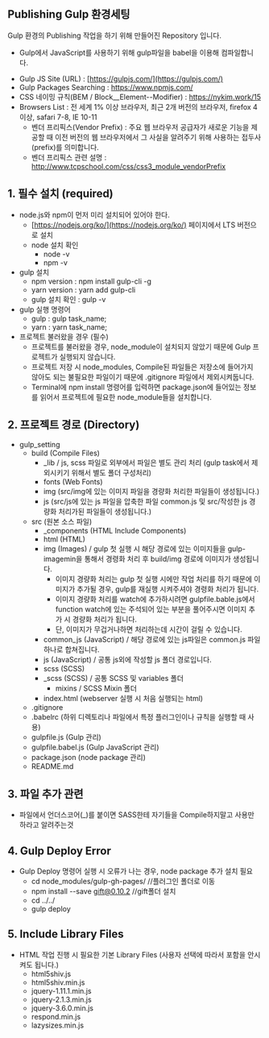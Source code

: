 ## Publishing Gulp 환경세팅

Gulp 환경의 Publishing 작업을 하기 위해 만들어진 Repository 입니다.
- Gulp에서 JavaScript를 사용하기 위해 gulp파일을 babel을 이용해 컴파일합니다.

* Gulp JS Site (URL) : [https://gulpjs.com/](https://gulpjs.com/)
* Gulp Packages Searching : https://www.npmjs.com/
* CSS 네이밍 규칙(BEM / Block__Element--Modifier) : https://nykim.work/15
* Browsers List : 전 세계 1% 이상 브라우저, 최근 2개 버전의 브라우저, firefox 4 이상, safari 7-8, IE 10-11
  * 벤더 프리픽스(Vendor Prefix) : 주요 웹 브라우저 공급자가 새로운 기능을 제공할 때 이전 버전의 웹 브라우저에서 그 사실을 알려주기 위해 사용하는 접두사(prefix)를 의미합니다.
  * 벤더 프리픽스 관련 설명 : http://www.tcpschool.com/css/css3_module_vendorPrefix

**1. 필수 설치 (required)**
-
* node.js와 npm이 먼저 미리 설치되어 있어야 한다.
  * [https://nodejs.org/ko/](https://nodejs.org/ko/) 페이지에서 LTS 버전으로 설치
  * node 설치 확인
    * node -v
    * npm -v
* gulp 설치
  * npm version : npm install gulp-cli -g
  * yarn version : yarn add gulp-cli
  * gulp 설치 확인 : gulp -v
* gulp 실행 명령어
  * gulp : gulp task_name;
  * yarn : yarn task_name;
* 프로젝트 불러왔을 경우 (필수)
  * 프로젝트를 불러왔을 경우, node_module이 설치되지 않았기 때문에 Gulp 프로젝트가 실행되지 않습니다.
  * 프로젝트 저장 시 node_modules, Compile된 파일들은 저장소에 들어가지 않아도 되는 불필요한 파일이기 때문에 .gitignore 파일에서 제외시켜둡니다.
  * Terminal에 npm install 명령어를 입력하면 package.json에 들어있는 정보를 읽어서 프로젝트에 필요한 node_module들을 설치합니다.

**2. 프로젝트 경로 (Directory)**
- 
* gulp_setting
  * build (Compile Files)
    * _lib / js, scss 파일로 외부에서 파일은 별도 관리 처리 (gulp task에서 제외시키기 위해서 별도 폴더 구성처리)
    * fonts (Web Fonts)
    * img (src/img에 있는 이미지 파일을 경량화 처리한 파일들이 생성됩니다.)
    * js (src/js에 있는 js 파일을 압축한 파일 common.js 및 src/작성한 js 경량화 처리가된 파일들이 생성됩니다.)
  * src (원본 소스 파일)
    * _components (HTML Include Components)
    * html (HTML)
    * img (Images) / gulp 첫 실행 시 해당 경로에 있는 이미지들을 gulp-imagemin을 통해서 경령화 처리 후 build/img 경로에 이미지가 생성됩니다.
      * 이미지 경량화 처리는 gulp 첫 실행 시에만 작업 처리를 하기 때문에 이미지가 추가될 경우, gulp를 재실행 시켜주셔야 경령화 처리가 됩니다.
      * 이미지 경량화 처리를 watch에 추가하시려면 gulpfile.bable.js에서 function watch에 있는 주석되어 있는 부분을 풀어주시면 이미지 추가 시 경량화 처리가 됩니다.
      * 단, 이미지가 무겁거나하면 처리하는데 시간이 걸릴 수 있습니다.
    * common_js (JavaScript) / 해당 경로에 있는 js파일은 common.js 파일 하나로 합쳐집니다.
    * js (JavaScript) / 공통 js외에 작성할 js 폴더 경로입니다.
    * scss (SCSS)
    * _scss (SCSS) / 공통 SCSS 및 variables 폴더
      * mixins / SCSS Mixin 폴더
    * index.html (webserver 실행 시 처음 실행되는 html)
  * .gitignore
  * .babelrc (하위 디렉토리나 파일에서 특정 플러그인이나 규칙을 실행할 때 사용)
  * gulpfile.js (Gulp 관리)
  * gulpfile.babel.js (Gulp JavaScript 관리)
  * package.json (node package 관리)
  * README.md

**3. 파일 추가 관련**
- 
* 파일에서 언더스코어(_)를 붙이면 SASS한테 자기들을 Compile하지말고 사용만 하라고 알려주는것

**4. Gulp Deploy Error**
- 
* Gulp Deploy 명령어 실행 시 오류가 나는 경우, node package 추가 설치 필요
  * cd node_modules/gulp-gh-pages/  //플러그인 폴더로 이동
  * npm install --save gift@0.10.2  //gift폴더 설치
  * cd ../../                       
  * gulp deploy 

**5. Include Library Files**
- 
* HTML 작업 진행 시 필요한 기본 Library Files (사용자 선택에 따라서 포함을 안시켜도 됩니다.)
  * html5shiv.js
  * html5shiv.min.js
  * jquery-1.11.1.min.js
  * jquery-2.1.3.min.js
  * jquery-3.6.0.min.js
  * respond.min.js
  * lazysizes.min.js